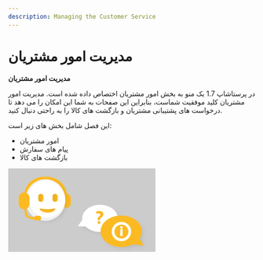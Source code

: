 ```yaml
---
description: Managing the Customer Service
---
```


# مدیریت امور مشتریان

**مدیریت امور مشتریان**

در پرستاشاپ 1.7 یک منو به بخش امور مشتریان اختصاص داده شده است. مدیریت امور مشتریان کلید موفقیت شماست، بنابراین این صفحات به شما این امکان را می دهد تا درخواست های پشتیبانی مشتریان و بازگشت های کالا را به راحتی دنبال کنید.

این فصل شامل بخش های زیر است:

* امور مشتریان
* پیام های سفارش
* بازگشت های کالا

<img src="../../../.gitbook/assets/0 (3).png" alt="" data-size="original">
